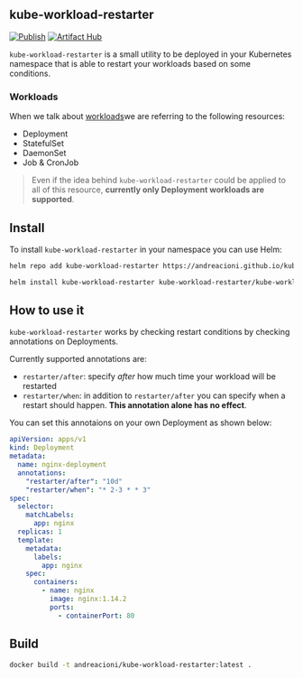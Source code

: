 ## kube-workload-restarter

[![Publish](https://github.com/andreacioni/kube-workload-restarter/actions/workflows/main.yml/badge.svg)](https://github.com/andreacioni/kube-workload-restarter/actions/workflows/main.yml) [![Artifact Hub](https://img.shields.io/endpoint?url=https://artifacthub.io/badge/repository/kube-workload-restarter)](https://artifacthub.io/packages/search?repo=kube-workload-restarter)

`kube-workload-restarter` is a small utility to be deployed in your Kubernetes namespace that is able to restart your workloads based on some conditions.

### Workloads

When we talk about [workloads](https://kubernetes.io/docs/concepts/workloads/)we are referring to the following resources:

- Deployment
- StatefulSet
- DaemonSet
- Job & CronJob

> Even if the idea behind `kube-workload-restarter` could be applied to all of this resource, **currently only Deployment workloads are supported**.

## Install

To install `kube-workload-restarter` in your namespace you can use Helm:

```bash
helm repo add kube-workload-restarter https://andreacioni.github.io/kube-workload-restarter/

helm install kube-workload-restarter kube-workload-restarter/kube-workload-restarter --version <latest_version_here>
```

## How to use it

`kube-workload-restarter` works by checking restart conditions by checking annotations on Deployments.

Currently supported annotations are:

- `restarter/after`: specify _after_ how much time your workload will be restarted
- `restarter/when`: in addition to `restarter/after` you can specify when a restart should happen. **This annotation alone has no effect**.

You can set this annotaions on your own Deployment as shown below:

```yaml
apiVersion: apps/v1
kind: Deployment
metadata:
  name: nginx-deployment
  annotations:
    "restarter/after": "10d"
    "restarter/when": "* 2-3 * * 3"
spec:
  selector:
    matchLabels:
      app: nginx
  replicas: 1
  template:
    metadata:
      labels:
        app: nginx
    spec:
      containers:
        - name: nginx
          image: nginx:1.14.2
          ports:
            - containerPort: 80
```

## Build

```bash
docker build -t andreacioni/kube-workload-restarter:latest .
```
